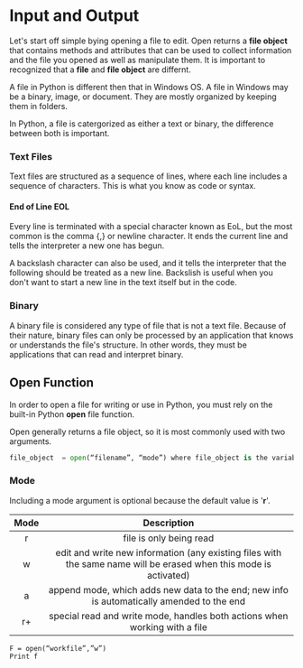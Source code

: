 # Input and Output

Let's start off simple bying opening a file to edit. Open returns a __file object__ that contains methods and attributes that can be used to collect information and the file you opened as well as manipulate them. It is important to recognized that a __file__ and __file object__ are differnt.

A file in Python is different then that in Windows OS. A file in Windows may be a binary, image, or document. They are mostly organized by keeping them in folders.

In Python, a file is catergorized as either a text or binary, the difference between both is important. 

### Text Files

Text files are structured as a sequence of lines, where each line includes a sequence of characters. This is what you know as code or syntax.

#### End of Line EOL

Every line is terminated with a special character known as EoL, but the most common is the comma {,} or newline character. It ends the current line and tells the interpreter a new one has begun.

A backslash character can also be used, and it tells the interpreter that the following should be treated as a new line. Backslish is useful when you don't want to start a new line in the text itself but in the code.

### Binary

A binary file is considered any type of file that is not a text file. Because of their nature, binary files can only be processed by an application that knows or understands the file's structure. In other words, they must be applications that can read and interpret binary.

## Open Function

In order to open a file for writing or use in Python, you must rely on the built-in Python __open__ file function.

Open generally returns a file object, so it is most commonly used with two arguments.

```python
file_object  = open(“filename”, “mode”) where file_object is the variable to add the file object. 
```

### Mode

Including a mode argument is optional because the default value is '__r__'.

|Mode|Description|
|:-:|:-:|
|r|file is only being read|
|w|edit and write new information (any existing files with the same name will be erased when this mode is activated)|
|a|append mode, which adds new data to the end; new info is automatically amended to the end|
|r+|special read and write mode, handles both actions when working with a file|

```
F = open(“workfile”,”w”) 
Print f 
```